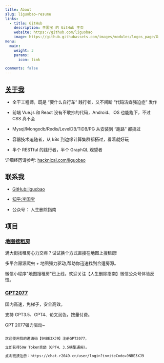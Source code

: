 ```yaml
---
title: About
slug: liguobao-resume
links:
  - title: GitHub
    description: 李国宝 的 GitHub 主页
    website: https://github.com/liguobao
    image: https://github.githubassets.com/images/modules/logos_page/GitHub-Mark.png
menu:
  main:
    weight: 3
    params:
      icon: link

comments: false
---
```


## [关于我](https://hacknical.com/liguobao/resume)

- 全干工程师，既是 “要什么自行车” 践行者，又不间断 “代码洁癖强迫症” 发作

- 前端 Vue.js 和 React 没有不敢抄的代码，Android、iOS 也能跑下，不过 CSS 真不会

- Mysql/Mongodb/Redis/LevelDB/TiDB/PG 从安装到 “跑路” 都搞过

- 容器技术追随者，从 k8s 到边缘计算集群都搭过，看着就好玩

- 半个 RESTful 的践行者，半个 GraphQL 观望者

详细经历请参考: [hacknical.com/liguobao](https://hacknical.com/liguobao/resume)

## 联系我

- [GitHub:liguobao](https://github.com/liguobao)

- [知乎:李国宝](https://www.zhihu.com/people/codelover)

- 公众号： 人生删除指南

## 项目

### [地图搜租房](https://house-map.cn/app/house-map/#/)

满大街找租房心力交瘁？试试换个方式直接在地图上搜租房!

多平台房源爬虫 + 地图强力驱动,帮助你迅速找到合适房源。

微信小程序"地图搜租房"已上线，欢迎关注【人生删除指南】微信公众号体验反馈。

### [GPT2077](https://chat.r2049.cn/user/login)

国内高速，免梯子，安全高效。

支持 GPT3.5、GPT4、论文润色，按量付费。

GPT 2077强力驱动~

```txt

欢迎使用我的邀请码【9NBE3XJ9】注册GPT2077，

立即获得50W Token奖励（GPT4、3.5模型通用）。

点击链接注册：https://chat.r2049.cn/user/login?inviteCode=9NBE3XJ9

```

